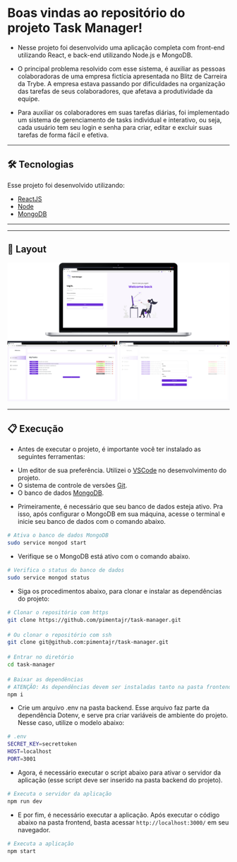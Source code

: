 # Boas vindas ao repositório do projeto Task Manager!

- Nesse projeto foi desenvolvido uma aplicação completa com front-end utilizando React, e back-end utilizando Node.js e MongoDB. 

- O principal problema resolvido com esse sistema, é auxiliar as pessoas colaboradoras de uma empresa fictícia apresentada no Blitz de Carreira da Trybe. A empresa estava passando por dificuldades na organização das tarefas de seus colaboradores, que afetava a produtividade da equipe.

- Para auxiliar os colaboradores em suas tarefas diárias, foi implementado um sistema de gerenciamento de tasks individual e interativo, ou seja, cada usuário tem seu login e senha para criar, editar e excluir suas tarefas de forma fácil e efetiva.

---

## 🛠 Tecnologias

Esse projeto foi desenvolvido utilizando:

* [ReactJS](https://reactjs.org/)
* [Node](https://nodejs.org/)
* [MongoDB](https://www.mongodb.com/)

---

---

## 🎨 Layout

<div align="center">
   <img src="./.github/demo.png" width="1000px">
</div>
 
---

## 📋 Execução

- Antes de executar o projeto, é importante você ter instalado as seguintes ferramentas:

* Um editor de sua preferência. Utilizei o [VSCode](https://code.visualstudio.com) no desenvolvimento do projeto.
* O sistema de controle de versões [Git](https://git-scm.com).
* O banco de dados [MongoDB](https://www.mongodb.com/).

- Primeiramente, é necessário que seu banco de dados esteja ativo. Pra isso, após configurar o MongoDB em sua máquina, acesse o terminal e inicie seu banco de dados com o comando abaixo.

```bash
# Ativa o banco de dados MongoDB
sudo service mongod start
```

- Verifique se o MongoDB está ativo com o comando abaixo.

```bash
# Verifica o status do banco de dados
sudo service mongod status
```

- Siga os procedimentos abaixo, para clonar e instalar as dependências do projeto:

```bash
# Clonar o repositório com https
git clone https://github.com/pimentajr/task-manager.git

# Ou clonar o repositório com ssh
git clone git@github.com:pimentajr/task-manager.git

# Entrar no diretório
cd task-manager

# Baixar as dependências
# ATENÇÃO: As dependências devem ser instaladas tanto na pasta frontend, quanto backend!
npm i
```

- Crie um arquivo .env na pasta backend. Esse arquivo faz parte da dependência Dotenv, e serve pra criar variáveis de ambiente do projeto. Nesse caso, utilize o modelo abaixo:

```bash
# .env
SECRET_KEY=secrettoken
HOST=localhost
PORT=3001
```

- Agora, é necessário executar o script abaixo para ativar o servidor da aplicação (esse script deve ser inserido na pasta backend do projeto).

```bash
# Executa o servidor da aplicação
npm run dev
```

- E por fim, é necessário executar a aplicação. Após executar o código abaixo na pasta frontend, basta acessar `http://localhost:3000/` em seu navegador.

```bash
# Executa a aplicação
npm start
```



